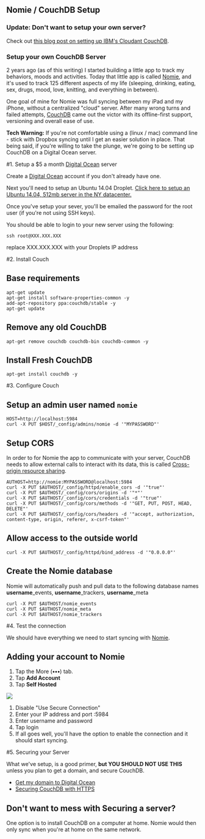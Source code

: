 ## Nomie / CouchDB Setup

### Update: Don't want to setup your own server?

Check out [this blog post on setting up IBM's Cloudant CouchDB](https://blog.nomie.io/nomie-syncing-backup-with-ibmcloudant/).

### Setup your own CouchDB Server

2 years ago (as of this writing) I started building a little app to track my behaviors, moods and activities. Today that little app is called [Nomie](https://nomie.io), and it's used to track 125 different aspects of my life (sleeping, drinking, eating, sex, drugs, mood, love, knitting, and everything in between).

One goal of mine for Nomie was full syncing between my iPad and my iPhone, without a centralized "cloud" server.  After many wrong turns and failed attempts, [CouchDB](http://couchdb.apache.org/) came out the victor with its  offline-first support, versioning and overall ease of use.

**Tech Warning:** If you're not comfortable using a (linux / mac) command line - stick with Dropbox syncing until I get an easier solution in place.  That being said, if you're willing to take the plunge, we're going to be setting up CouchDB on a Digital Ocean server.


#1. Setup a $5 a month [Digital Ocean](https://m.do.co/c/c39776e3cc11) server

Create a [Digital Ocean](https://m.do.co/c/c39776e3cc11) account if you don't already have one.

Next you'll need to setup an Ubuntu 14.04 Droplet. [Click here to setup an Ubuntu 14.04, 512mb server in the NY datacenter. ](https://cloud.digitalocean.com/droplets/new?size=512mb&region=nyc2&distro=ubuntu&distroImage=ubuntu-14-04-x64)


Once you've setup your sever, you'll be emailed the password for the root user (if you're not using SSH keys).

You should be able to login to your new server using the following:

``ssh root@XXX.XXX.XXX``

replace XXX.XXX.XXX with your Droplets IP address

#2. Install Couch

## Base requirements

```
apt-get update
apt-get install software-properties-common -y
add-apt-repository ppa:couchdb/stable -y
apt-get update
```

## Remove any old CouchDB


```
apt-get remove couchdb couchdb-bin couchdb-common -y
```

## Install Fresh CouchDB

```
apt-get install couchdb -y
```

#3. Configure Couch

## Setup an admin user named ``nomie``

```
HOST=http://localhost:5984
curl -X PUT $HOST/_config/admins/nomie -d '"MYPASSWORD"'
```

## Setup CORS
In order to for Nomie the app to communicate with your server, CouchDB needs to allow external calls to interact with its data, this is called [Cross-origin resource sharing](http://docs.couchdb.org/en/1.3.0/cors.html).

```
AUTHOST=http://nomie:MYPASSWORD@localhost:5984
curl -X PUT $AUTHOST/_config/httpd/enable_cors -d '"true"'
curl -X PUT $AUTHOST/_config/cors/origins -d '"*"'
curl -X PUT $AUTHOST/_config/cors/credentials -d '"true"'
curl -X PUT $AUTHOST/_config/cors/methods -d '"GET, PUT, POST, HEAD, DELETE"'
curl -X PUT $AUTHOST/_config/cors/headers -d '"accept, authorization, content-type, origin, referer, x-csrf-token"'
```
## Allow access to the outside world

```
curl -X PUT $AUTHOST/_config/httpd/bind_address -d '"0.0.0.0"'
```

## Create the Nomie database

Nomie will automatically push and pull data to the following database names  **username**\_events, **username**\_trackers, **username**\_meta


```
curl -X PUT $AUTHOST/nomie_events
curl -X PUT $AUTHOST/nomie_meta
curl -X PUT $AUTHOST/nomie_trackers
```
#4. Test the connection

We should have everything we need to start syncing with [Nomie](https://nomie.io).

## Adding your account to Nomie

1. Tap the More (**•••**) tab.
2. Tap **Add Account**
3. Tap **Self Hosted**

![](http://snap.icorbin.com/Screen-Shot-2016-06-06-10-41-31.png)

1. Disable "Use Secure Connection"
2. Enter your IP address and port :5984
3. Enter username and password
4. Tap login
5. If all goes well, you'll have the option to enable the connection and it should start syncing.

#5. Securing your Server

What we've setup, is a good primer, **but YOU SHOULD NOT USE THIS** unless you plan to get a domain, and secure CouchDB.

- [Get my domain to Digital Ocean ](https://www.digitalocean.com/community/tutorials/how-to-point-to-digitalocean-nameservers-from-common-domain-registrars)
- [Securing CouchDB with HTTPS](https://cwiki.apache.org/confluence/pages/viewpage.action?pageId=48203146)

## Don't want to mess with Securing a server?

One option is to install CouchDB on a computer at home. Nomie would then only sync when you're at home on the same network.
